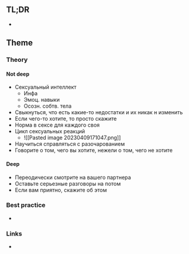 ## TL;DR
- 

## Theme
### Theory
#### Not deep
- Сексуальный интеллект
	- Инфа
	- Эмоц. навыки
	- Осозн. собтв. тела
- Свыкнуться, что есть какие-то недостатки и их никак н изменить
- Если чего-то хотите, то просто скажите
- Норма в сексе для каждого своя
- Цикл сексуальных реакций
	- ![[Pasted image 20230409171047.png]]
- Научиться справляться с разочарованием
- Говорите о том, чего вы хотите, нежели о том, чего не хотите

#### Deep
- Переодически смотрите на вашего партнера
- Оставьте серьезные разговоры на потом
- Если вам приятно, скажите об этом

### Best practice
- 

### Links
- []()